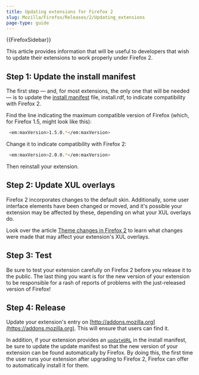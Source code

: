 ```yaml
---
title: Updating extensions for Firefox 2
slug: Mozilla/Firefox/Releases/2/Updating_extensions
page-type: guide
---
```


{{FirefoxSidebar}}

This article provides information that will be useful to developers that wish to update their extensions to work properly under Firefox 2.

## Step 1: Update the install manifest

The first step — and, for most extensions, the only one that will be needed — is to update the [install manifest](/en-US/Install_Manifests) file, install.rdf, to indicate compatibility with Firefox 2.

Find the line indicating the maximum compatible version of Firefox (which, for Firefox 1.5, might look like this):

```bash
 <em:maxVersion>1.5.0.*</em:maxVersion>
```

Change it to indicate compatibility with Firefox 2:

```bash
 <em:maxVersion>2.0.0.*</em:maxVersion>
```

Then reinstall your extension.

## Step 2: Update XUL overlays

Firefox 2 incorporates changes to the default skin. Additionally, some user interface elements have been changed or moved, and it's possible your extension may be affected by these, depending on what your XUL overlays do.

Look over the article [Theme changes in Firefox 2](/en-US/Theme_changes_in_Firefox_2) to learn what changes were made that may affect your extension's XUL overlays.

## Step 3: Test

Be sure to test your extension carefully on Firefox 2 before you release it to the public. The last thing you want is for the new version of your extension to be responsible for a rash of reports of problems with the just-released version of Firefox!

## Step 4: Release

Update your extension's entry on [http://addons.mozilla.org](https://addons.mozilla.org). This will ensure that users can find it.

In addition, if your extension provides an [`updateURL`](/en-US/Install_Manifests#updateurl) in the install manifest, be sure to update the update manifest so that the new version of your extension can be found automatically by Firefox. By doing this, the first time the user runs your extension after upgrading to Firefox 2, Firefox can offer to automatically install it for them.
